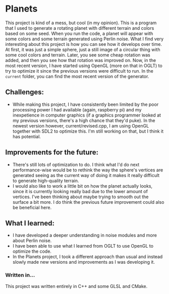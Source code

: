 # Planets
This project is kind of a mess, but cool (in my opinion). This is a program that I used to generate a rotating planet with different terrain and colors based on some seed.
When you run the code, a planet will appear with some colors and some terrain generated using Perlin noise.
What I find very interesting about this project is how you can see how it develops over time. At first, it was just a simple sphere, just a still image of a circular thing with some cool colors and terrain. Later, you see some cheap rotation was added, and then you see how that rotation was improved on. Now, in the most recent version, I have started using OpenGL (more on that in OGLT) to try to optimize it since the previous versions were difficult to run.
In the `current` folder, you can find the most recent version of the generator.

## Challenges:
- While making this project, I have consistently been limited by the poor processing power I had available (again, raspberry pi) and my inexpetience in computer graphics (if a graphics programmer looked at my previous versions, there's a high chance that they'd puke). In the newest version however, current/revised.cpp, I am using OpenGL together with SDL2 to optimize this. I'm still working on that, but I think it has potential.

## Improvements for the future:
- There's still lots of optimization to do. I think what I'd do next performance-wise would be to rethink the way the sphere's vertices are generated seeing as the current way of doing it makes it really difficult to generate high-quality terrain.
- I would also like to work a little bit on how the planet actually looks, since it is currently looking really bad due to the lower amount of vertices. I've been thinking about maybe trying to smooth out the surface a bit more. I do think the previous future improvement could also be beneficial here.

## What I learned:
- I have developed a deeper understanding in noise modules and more about Perlin noise.
- I have been able to use what I learned from OGLT to use OpenGL to optimize the code.
- In the Planets project, I took a different approach than usual and instead slowly made new versions and improvements as I was developing it.

### Written in...
This project was written entirely in C++ and some GLSL and CMake.
